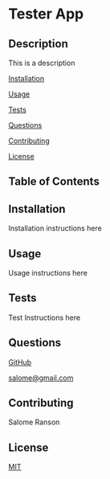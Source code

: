 
   # Tester App

   ## Description
   This is a description

  
  [Installation](https://github.com/sranson/Tester-App#Installation)

  [Usage](https://github.com/sranson/Tester-App#Usage)

  [Tests](https://github.com/sranson/Tester-App#Testing)

  [Questions](https://github.com/sranson/Tester-App#Questions)

  [Contributing](https://github.com/sranson/Tester-App#Contributing)

  [License](https://github.com/sranson/Tester-App#License)
  

   ## Table of Contents

   ## Installation
   Installation instructions here

   ## Usage
   Usage instructions here

   ## Tests
   Test Instructions here

   ## Questions
   [GitHub](https://github.com/sranson)

   salome@gmail.com
   
   ## Contributing
   Salome Ranson

   ## License
   [MIT](https://choosealicense.com/licenses/mit/)
  